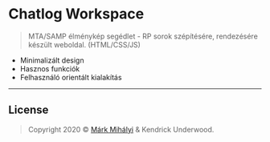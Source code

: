 # Chatlog Workspace

> MTA/SAMP élménykép segédlet - RP sorok szépítésére, rendezésére készült weboldal. (HTML/CSS/JS)

- Minimalizált design
- Hasznos funkciók
- Felhasználó orientált kialakítás

---

## License

> Copyright 2020 © <a href="https://markmihalyi.hu" target="_blank">Márk Mihályi</a> & Kendrick Underwood.
